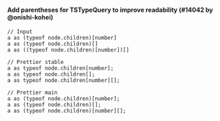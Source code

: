 #### Add parentheses for TSTypeQuery to improve readability (#14042 by @onishi-kohei)

<!-- prettier-ignore -->
```tsx
// Input
a as (typeof node.children)[number]
a as (typeof node.children)[]
a as ((typeof node.children)[number])[]

// Prettier stable
a as typeof node.children[number];
a as typeof node.children[];
a as typeof node.children[number][];

// Prettier main
a as (typeof node.children)[number];
a as (typeof node.children)[];
a as (typeof node.children)[number][];
```

